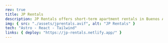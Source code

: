 ```yaml
---
rev: true
title: JP Rentals
description: JP Rentals offers short-term apartment rentals in Buenos Aires, boasting a diverse portfolio of over 20 units located in the city's most beautiful neighborhoods. I helped them to establish their online presence by developing a website for their business.
img: { src: "./assets/jprentals.avif", alt: "JP Rentals" }
tech: "Astro - React - Tailwind"
links: { deploy: "https://jp-rentals.netlify.app/" }
---
```

